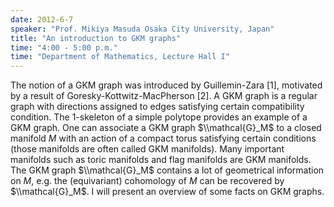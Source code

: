 ```yaml
---
date: 2012-6-7
speaker: "Prof. Mikiya Masuda Osaka City University, Japan"
title: "An introduction to GKM graphs"
time: "4:00 - 5:00 p.m." 
time: "Department of Mathematics, Lecture Hall I"
---
```

The notion of a GKM graph was introduced by Guillemin-Zara [1],
motivated by a result of Goresky-Kottwitz-MacPherson [2]. A GKM
graph is a regular graph with directions assigned to edges satisfying
certain compatibility condition. The 1-skeleton of a simple polytope
provides an example of a GKM graph. One can associate a GKM
graph $\\mathcal{G}_M$ to a closed manifold $M$ with an action of a
compact torus satisfying certain conditions (those manifolds are often
called GKM manifolds). Many important manifolds such as toric manifolds
and flag manifolds are GKM manifolds. The GKM graph $\\mathcal{G}_M$
contains a lot of geometrical information on $M$, e.g. the (equivariant)
cohomology of $M$ can be recovered by $\\mathcal{G}_M$. I will present
an overview of some facts on GKM graphs.
